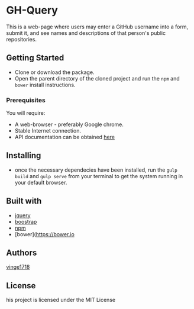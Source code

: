 # GH-Query
This is a web-page where users may enter a GitHub username into a form, submit it, and see names and descriptions of that person's public repositories.

## Getting Started
- Clone or download the package.
- Open the parent directory of the cloned project and run the `npm` and `bower` install instructions.


### Prerequisites
You will require:
* A web-browser - preferably Google chrome.
* Stable Internet connection.
* API documentation can be obtained [here](https://developer.github.com/v3/)

## Installing
* once the necessary dependecies have been installed, run the `gulp build` and `gulp serve` from your terminal to get the system running in your default browser.

## Built with
- [jquery](https://jquery.com/)
- [boostrap](http://getbootstrap.com/)
- [npm](https://www.npmjs.com/)
- [bower](https://bower.io

## Authors
[vinge1718](https://github.com/Vinge1718)

## License
his project is licensed under the MIT License 
